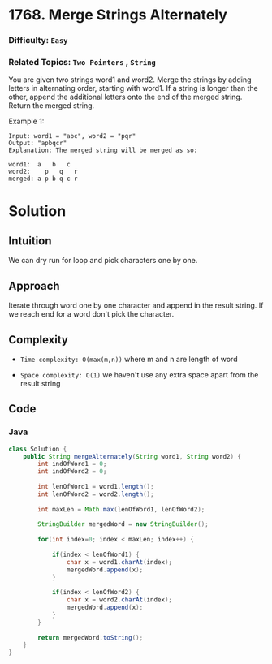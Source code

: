 # 1768. Merge Strings Alternately
### Difficulty: ```Easy```
### Related Topics: ```Two Pointers``` , ```String```

You are given two strings word1 and word2. Merge the strings by adding letters in alternating order, starting with word1. If a string is longer than the other, append the additional letters onto the end of the merged string.
Return the merged string.

Example 1:

```
Input: word1 = "abc", word2 = "pqr"
Output: "apbqcr"
Explanation: The merged string will be merged as so:

word1:  a   b   c
word2:    p   q   r
merged: a p b q c r
```

# Solution

## Intuition
We can dry run for loop and pick characters one by one.

## Approach
Iterate through word one by one character and append in the result string. If we reach end for a word don't pick the character.

## Complexity
- `Time complexity: O(max(m,n))` where m and n are length of word

- `Space complexity: O(1)` we haven't use any extra space apart from the result string

## Code
### Java
```java
class Solution {
    public String mergeAlternately(String word1, String word2) {
        int indOfWord1 = 0;
        int indOfWord2 = 0;
        
        int lenOfWord1 = word1.length();
        int lenOfWord2 = word2.length();
        
        int maxLen = Math.max(lenOfWord1, lenOfWord2);
        
        StringBuilder mergedWord = new StringBuilder();
        
        for(int index=0; index < maxLen; index++) {
        
            if(index < lenOfWord1) {
                char x = word1.charAt(index);
                mergedWord.append(x);
            }
        
            if(index < lenOfWord2) {
                char x = word2.charAt(index);
                mergedWord.append(x);
            }
        }
        
        return mergedWord.toString();
    }
}
```


